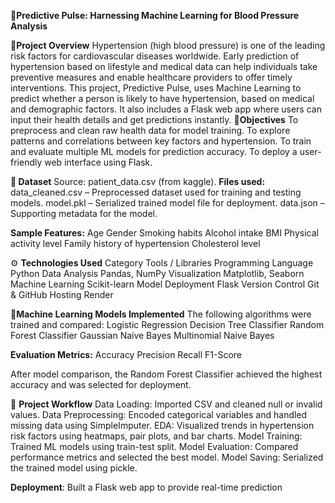 🧠**Predictive Pulse: Harnessing Machine Learning for Blood Pressure Analysis**

📘**Project Overview**
Hypertension (high blood pressure) is one of the leading risk factors for cardiovascular diseases worldwide. Early prediction of hypertension based on lifestyle and medical data can help individuals take preventive measures and enable healthcare providers to offer timely interventions.
This project, Predictive Pulse, uses Machine Learning to predict whether a person is likely to have hypertension, based on medical and demographic factors. It also includes a Flask web app where users can input their health details and get predictions instantly.
🎯**Objectives**
To preprocess and clean raw health data for model training.
To explore patterns and correlations between key factors and hypertension.
To train and evaluate multiple ML models for prediction accuracy.
To deploy a user-friendly web interface using Flask.

**🧩 Dataset**
Source: patient_data.csv (from kaggle).
**Files used:**
data_cleaned.csv – Preprocessed dataset used for training and testing models.
model.pkl – Serialized trained model file for deployment.
data.json – Supporting metadata for the model.

**Sample Features:**
Age
Gender
Smoking habits
Alcohol intake
BMI
Physical activity level
Family history of hypertension
Cholesterol level

⚙️ **Technologies Used**
Category	Tools / Libraries
Programming Language	Python
Data Analysis	Pandas, NumPy
Visualization	Matplotlib, Seaborn
Machine Learning	Scikit-learn
Model Deployment	Flask
Version Control	Git & GitHub
Hosting	Render

🧠**Machine Learning Models Implemented**
The following algorithms were trained and compared:
Logistic Regression
Decision Tree Classifier
Random Forest Classifier
Gaussian Naive Bayes
Multinomial Naive Bayes

**Evaluation Metrics:**
Accuracy
Precision
Recall
F1-Score

After model comparison, the Random Forest Classifier achieved the highest accuracy and was selected for deployment.

🧮 **Project Workflow**
Data Loading: Imported CSV and cleaned null or invalid values.
Data Preprocessing: Encoded categorical variables and handled missing data using SimpleImputer.
EDA: Visualized trends in hypertension risk factors using heatmaps, pair plots, and bar charts.
Model Training: Trained ML models using train-test split.
Model Evaluation: Compared performance metrics and selected the best model.
Model Saving: Serialized the trained model using pickle.

**Deployment**: Built a Flask web app to provide real-time prediction
